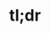 ---
ee_id_show: '4169'
site: '1'
type: '5'
title: tl;dr
url: tldr-new-york
year: '2014'
venue: Team Gallery
state_country: New York
pitch: Tried 2 b a grown up and did a show focusing on just one series of work…. w/
  appearances from the “lake” applet, Britney, Hillary, Sport Products, On Compression,
  etc, etc.
ps: ''
imgs: team-ny-2014-09-install-7-database.jpg,team-ny-2014-09-install-11-database.jpg,team-ny-2014-09-install-16-database.jpg,team-ny-2014-09-install-18-database.jpg,team-ny-2014-09-install-25-database.jpg,team-ny-2014-09-install-28-database.jpg
things: "[4110] [2013-31-diddy-lakes] 2013-31 Diddy Lakes,[4174] [2014-095-hillary-lakes]
  2014 095 Asshole 2 / Lakes,[4175] [2014-097-hillary-lakes] 2014 097 Hillary / Lakes,[4176]
  [2014-086-russells-lakes] 2014-086 Russells / Lakes,[4177] [2014-087-unnamed-lakes]
  2014 087 Unnamed / Lakes,[4178] [2014-094-on-compression-lakes] 2014 094 On Compression
  / Lakes,[4179] [2014-085-sports-products-lakes] 2014-085 Sports Products / Lakes"
layout: shows
---